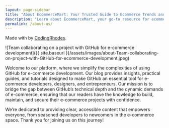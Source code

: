 ```yaml
---
layout: page-sidebar
title: "About EcommerceMart: Your Trusted Guide to Ecommerce Trends and Tools"
description: "Learn about EcommerceMart, your go-to resource for ecommerce insights, product guides, and tech trends tailored to online businesses."
permalink: /about-us/
---
```


Made with <i class="fa fa-heart text-danger"></i> by [CodingRhodes](/author-codingrhodes).

![Team collaborating on a project with GitHub for e-commerce development]({{ site.baseurl }}/assets/images/about-Team-collaborating-on-project-with-GitHub-for-ecommerce-development.jpeg)

Welcome to our platform, where we simplify the complexities of using GitHub for e-commerce development. Our blog provides insights, practical guides, and tutorials designed to make GitHub an essential tool for e-commerce developers, designers, and entrepreneurs. Our mission is to bridge the gap between GitHub’s technical depth and the dynamic demands of e-commerce, ensuring that our readers have the knowledge to build, maintain, and secure their e-commerce projects with confidence.

We’re dedicated to providing clear, accessible content that empowers everyone, from seasoned developers to newcomers in the e-commerce space. Thank you for joining us on this journey!
